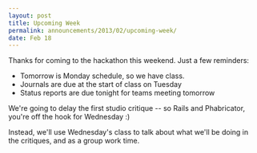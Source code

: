```yaml
---
layout: post
title: Upcoming Week
permalink: announcements/2013/02/upcoming-week/
date: Feb 18
---
```


Thanks for coming to the hackathon this weekend. Just a few reminders:

* Tomorrow is Monday schedule, so we have class.
* Journals are due at the start of class on Tuesday
* Status reports are due tonight for teams meeting tomorrow

We're going to delay the first studio critique -- so Rails and Phabricator, you're off the hook for Wednesday :) 

Instead, we'll use Wednesday's class to talk about what we'll be doing in the critiques, and as a group work time.
